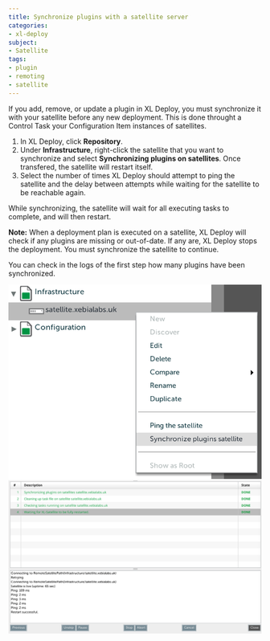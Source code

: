 ```yaml
---
title: Synchronize plugins with a satellite server
categories:
- xl-deploy
subject:
- Satellite
tags:
- plugin
- remoting
- satellite
---
```


If you add, remove, or update a plugin in XL Deploy, you must synchronize it with your satellite before any new deployment. This is done throught a Control Task your Configuration Item instances of satellites.

1. In XL Deploy, click **Repository**.
1. Under **Infrastructure**, right-click the satellite that you want to synchronize and select **Synchronizing plugins on satellites**. Once transfered, the satellite will restart itself. 
1. Select the number of times XL Deploy should attempt to ping the satellite and the delay between attempts while waiting for the satellite to be reachable again.

While synchronizing, the satellite will wait for all executing tasks to complete, and will then restart.

**Note:** When a deployment plan is executed on a satellite, XL Deploy will check if any plugins are missing or out-of-date. If any are, XL Deploy stops the deployment. You must synchronize the satellite to continue.

You can check in the logs of the first step how many plugins have been synchronized.

![image](images/synchronize-a-satellite.png) 
![image](images/synchronize-a-satellite-result.png) 
